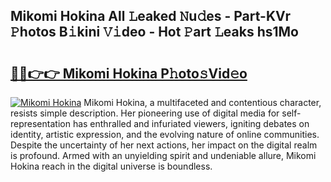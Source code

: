 ## Mikomi Hokina All 𝙻eaked 𝙽u𝚍es - Part-KVr 𝙿hotos B𝚒kini 𝚅𝚒deo - Hot 𝙿art 𝙻eaks hs1Mo

# <h2><a href="http://ld0puz.urlbe.top/?page=Mikomi+Hokina">🔗🔗👉👉 Mikomi Hokina P𝚑oto𝚜Vid𝚎o</a></h2>

[![Mikomi Hokina](https://i.imgur.com/eBuTRDB.gif)](http://ld0puz.urlbe.top/?page=Mikomi+Hokina)
Mikomi Hokina, a multifaceted and contentious character, resists simple description. Her pioneering use of digital media for self-representation has enthralled and infuriated viewers, igniting debates on identity, artistic expression, and the evolving nature of online communities. Despite the uncertainty of her next actions, her impact on the digital realm is profound. Armed with an unyielding spirit and undeniable allure, Mikomi Hokina reach in the digital universe is boundless.

